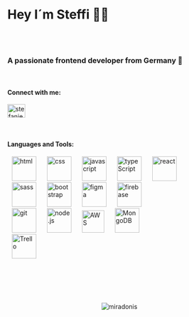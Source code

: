 <h1>Hey I´m Steffi 👸🏼</h1>

<br/>
<br/>

<h3 align="left">A passionate frontend developer from Germany 🚀</h3>
<br/>


<h4 align="left">Connect with me:</h4>
<p align="left">
<a href="https://linkedin.com/in/stefanie-peschke" target="blank"><img align="center" src="https://raw.githubusercontent.com/rahuldkjain/github-profile-readme-generator/master/src/images/icons/Social/linked-in-alt.svg" alt="stefanie peschke" height="30" width="40" /></a>
</p>
<br/>

<h4 align="left">Languages and Tools:</h4>
<p align="left"> 

<img src="https://github.com/miradonis/miradonis/assets/92485350/6b1f7634-f368-464f-983f-91e300792f34" alt="html" width="55" height="55" hspace=10 >
<img src="https://github.com/miradonis/miradonis/assets/92485350/d4c8d93b-41cf-4332-934e-3617cd392c71" alt="css" width="55" height="55" hspace=10>
<img src="https://github.com/miradonis/miradonis/assets/92485350/83fa5bb6-1d52-4c96-942f-026b6a6e2341" alt="javascript" width="55" height="55" hspace=10>
<img src="https://github.com/miradonis/miradonis/assets/92485350/32f8e54c-278e-417d-9701-3b4d9abb2f70" alt="typeScript" width="55" height="55" hspace=10>
<img src="https://github.com/miradonis/miradonis/assets/92485350/81a16dc3-3cb1-47fe-b4d6-2bc00c585368" alt="react" width="55" height="55" hspace=10>
<br/>
<img src="https://github.com/miradonis/miradonis/assets/92485350/82db8f89-e9ef-49a0-8595-9479f0249dc0" alt="sass" width="55" height="55" hspace=10>
<img src="https://github.com/miradonis/miradonis/assets/92485350/149f226e-f7d5-497c-acd3-1ef2478c8937" alt="bootstrap" width="55" height="55" hspace=10>
<img src="https://github.com/miradonis/miradonis/assets/92485350/ac1fe471-7947-45f0-b8d8-02a9aa808f08" alt="figma" width="55" height="55" hspace=10>
<img src="https://github.com/miradonis/miradonis/assets/92485350/c9682dbb-a513-4d06-bdce-e9cb030e62a9" alt="firebase" width="55" height="55" hspace=10>
<br/>
<img src="https://github.com/miradonis/miradonis/assets/92485350/2a8493de-8887-4a44-a895-fb844ca276e8" alt="git" width="55" height="55" hspace=10>
<img src="https://github.com/miradonis/miradonis/assets/92485350/34052677-e64f-4eb3-ad91-679d41a42fd1" alt="node.js" width="55" height="55" hspace=10>
<img src="https://github.com/miradonis/miradonis/assets/92485350/78440e74-5a93-48ef-8f2e-0ff6842ecfed" alt="AWS" width="50" height="50" hspace=10>
<img src="https://github.com/miradonis/miradonis/assets/92485350/9f0f671c-b900-43b9-8b59-6ecb636ea57f" alt="MongoDB" width="55" height="55" hspace=10>
<br/>
<img src="https://github.com/miradonis/miradonis/assets/92485350/de592d6f-2830-4b4e-9f0e-462ec216f396" alt="Trello" width="55" height="55" hspace=10>














  
<br/>
<br/>
<br/>
<br/>
<br/>
<br/>

<p align="center"> <img src="https://komarev.com/ghpvc/?username=miradonis&label=Profile%20views&color=0e75b6&style=flat" alt="miradonis" /> </p>

